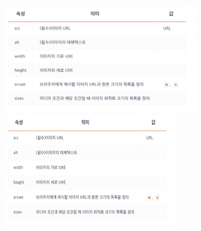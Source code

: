 ![ex_screenshot](./img/img1.png)
<img src="./img/img1.png" width= "450px" height="300px" title="스크린샷 크기 설정" alt="screenshot"></img>
